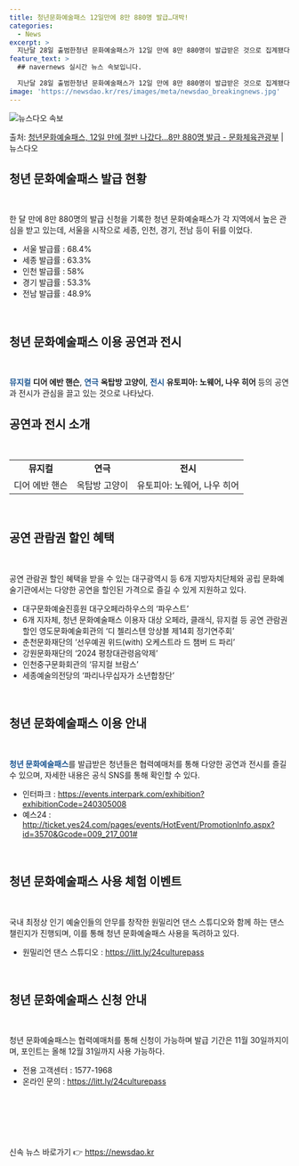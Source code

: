 ```yaml
---
title: 청년문화예술패스 12일만에 8만 880명 발급…대박!
categories:
  - News
excerpt: >
  지난달 28일 출범한청년 문화예술패스가 12일 만에 8만 880명이 발급받은 것으로 집계됐다. 이는 올해 지…
feature_text: >
  ## navernews 실시간 뉴스 속보입니다.

  지난달 28일 출범한청년 문화예술패스가 12일 만에 8만 880명이 발급받은 것으로 집계됐다. 이는 올해 지…
image: 'https://newsdao.kr/res/images/meta/newsdao_breakingnews.jpg'
---
```


![뉴스다오 속보](https://newsdao.kr/res/images/meta/newsdao_breakingnews.jpg)

<p>출처: <a href="https://newsdao.kr/3572" rel="dofollow">청년문화예술패스, 12일 만에 절반 나갔다…8만 880명 발급 - 문화체육관광부</a> | 뉴스다오</p>

<h2 data-ke-size="size26">청년 문화예술패스 발급 현황</h2>
<p data-ke-size="size16">&nbsp;</p>
한 달 만에 8만 880명의 발급 신청을 기록한 청년 문화예술패스가 각 지역에서 높은 관심을 받고 있는데, 서울을 시작으로 세종, 인천, 경기, 전남 등이 뒤를 이었다.
<ul>
<li>서울 발급률 : 68.4%</li>
<li>세종 발급률 : 63.3%</li>
<li>인천 발급률 : 58%</li>
<li>경기 발급률 : 53.3%</li>
<li>전남 발급률 : 48.9%</li>
</ul>
<p data-ke-size="size16">&nbsp;</p>

<h2 data-ke-size="size26">청년 문화예술패스 이용 공연과 전시</h2>
<p data-ke-size="size16">&nbsp;</p>
<b><span style="color: #1a5490;">뮤지컬</span></b> <b>디어 에반 핸슨</b>, <b><span style="color: #1a5490;">연극</span></b> <b>옥탑방 고양이</b>, <b><span style="color: #1a5490;">전시</span></b> <b>유토피아: 노웨어, 나우 히어</b> 등의 공연과 전시가 관심을 끌고 있는 것으로 나타났다.

<h2 data-ke-size="size26">공연과 전시 소개</h2>
<p data-ke-size="size16">&nbsp;</p>
<table>
<tbody>
<tr>
<td style="text-align: center; height: 17px;"><b>뮤지컬</b></td>
<td style="text-align: center; height: 17px;"><b>연극</b></td>
<td style="text-align: center; height: 17px;"><b>전시</b></td>
</tr>
<tr>
<td style="text-align: center; height: 17px;">디어 에반 핸슨</td>
<td style="text-align: center; height: 17px;">옥탑방 고양이</td>
<td style="text-align: center; height: 17px;">유토피아: 노웨어, 나우 히어</td>
</tr>
</tbody>
</table>
<p data-ke-size="size16">&nbsp;</p>

<h2 data-ke-size="size26">공연 관람권 할인 혜택</h2>
<p data-ke-size="size16">&nbsp;</p>
공연 관람권 할인 혜택을 받을 수 있는 대구광역시 등 6개 지방자치단체와 공립 문화예술기관에서는 다양한 공연을 할인된 가격으로 즐길 수 있게 지원하고 있다.
<ul>
<li>대구문화예술진흥원 대구오페라하우스의 ‘파우스트’</li>
<li>6개 지자체, 청년 문화예술패스 이용자 대상 오페라, 클래식, 뮤지컬 등 공연 관람권 할인 영도문화예술회관의 ‘디 첼리스텐 앙상블 제14회 정기연주회’</li>
<li>춘천문화재단의 ‘선우예권 위드(with) 오케스트라 드 챔버 드 파리’</li>
<li>강원문화재단의 ‘2024 평창대관령음악제’</li>
<li>인천중구문화회관의 ‘뮤지컬 브람스’</li>
<li>세종예술의전당의 ‘파리나무십자가 소년합창단’</li>
</ul>
<p data-ke-size="size16">&nbsp;</p>

<h2 data-ke-size="size26">청년 문화예술패스 이용 안내</h2>
<p data-ke-size="size16">&nbsp;</p>
<b><span style="color: #1a5490;">청년 문화예술패스</span></b>를 발급받은 청년들은 협력예매처를 통해 다양한 공연과 전시를 즐길 수 있으며, 자세한 내용은 공식 SNS를 통해 확인할 수 있다.
<ul>
<li>인터파크 : <a href="https://events.interpark.com/exhibition?exhibitionCode=240305008">https://events.interpark.com/exhibition?exhibitionCode=240305008</a></li>
<li>예스24 : <a href="http://ticket.yes24.com/pages/events/HotEvent/PromotionInfo.aspx?id=3570&Gcode=009_217_001#">http://ticket.yes24.com/pages/events/HotEvent/PromotionInfo.aspx?id=3570&Gcode=009_217_001#</a></li>
</ul>
<p data-ke-size="size16">&nbsp;</p>

<h2 data-ke-size="size26">청년 문화예술패스 사용 체험 이벤트</h2>
<p data-ke-size="size16">&nbsp;</p>
국내 최정상 인기 예술인들의 안무를 창작한 원밀리언 댄스 스튜디오와 함께 하는 댄스 챌린지가 진행되며, 이를 통해 청년 문화예술패스 사용을 독려하고 있다.
<ul>
<li>원밀리언 댄스 스튜디오 : <a href="https://litt.ly/24culturepass">https://litt.ly/24culturepass</a></li>
</ul>
<p data-ke-size="size16">&nbsp;</p>

<h2 data-ke-size="size26">청년 문화예술패스 신청 안내</h2>
<p data-ke-size="size16">&nbsp;</p>
청년 문화예술패스는 협력예매처를 통해 신청이 가능하며 발급 기간은 11월 30일까지이며, 포인트는 올해 12월 31일까지 사용 가능하다.
<ul>
<li>전용 고객센터 : 1577-1968</li>
<li>온라인 문의 : <a href="https://litt.ly/24culturepass">https://litt.ly/24culturepass</a></li>
</ul>
<p data-ke-size="size16">&nbsp;</p>

<p data-ke-size="size16">&nbsp;</p>
<p data-ke-size="size16">&nbsp;</p> 

신속 뉴스 바로가기 👉 <a href="https://newsdao.kr" rel="dofollow">https://newsdao.kr</a>


